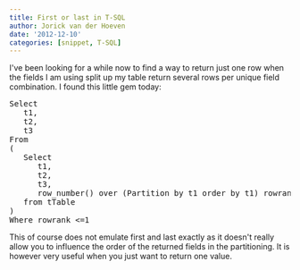 ```yaml
---
title: First or last in T-SQL
author: Jorick van der Hoeven
date: '2012-12-10'
categories: [snippet, T-SQL]
---
```


I've been looking for a while now to find a way to return just one row when the fields I am using split up my table return several rows per unique field combination. I found this little gem today:
<pre class="brush: sql; gutter: false; first-line: 1; highlight: [11]">Select
   t1,
   t2,
   t3
From
(
   Select
      t1,
      t2,
      t3,
      row_number() over (Partition by t1 order by t1) rowrank
   from tTable
)
Where rowrank &lt;=1</pre>
This of course does not emulate first and last exactly as it doesn't really allow you to influence the order of the returned fields in the partitioning. It is however very useful when you just want to return one value.

